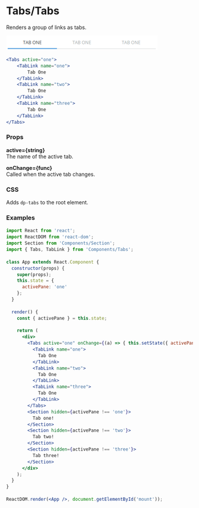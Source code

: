 Tabs/Tabs
=========
Renders a group of links as tabs.

![Tabs example](../../assets/images/tabs-1.png)

```jsx
<Tabs active="one">
    <TabLink name="one">
        Tab One
    </TabLink>
    <TabLink name="two">
        Tab One
    </TabLink>
    <TabLink name="three">
        Tab One
    </TabLink>
</Tabs>
```

### Props

**active={string}**  
The name of the active tab.

**onChange={func}**  
Called when the active tab changes.


### CSS
Adds `dp-tabs` to the root element.

### Examples

```jsx
import React from 'react';
import ReactDOM from 'react-dom';
import Section from 'Components/Section';
import { Tabs, TabLink } from 'Components/Tabs';

class App extends React.Component {
  constructor(props) {
    super(props);
    this.state = {
      activePane: 'one'
    };
  }

  render() {
    const { activePane } = this.state;

    return (
      <div>
        <Tabs active="one" onChange={(a) => { this.setState({ activePane: a }); }}>
          <TabLink name="one">
            Tab One
          </TabLink>
          <TabLink name="two">
            Tab One
          </TabLink>
          <TabLink name="three">
            Tab One
          </TabLink>
        </Tabs>
        <Section hidden={activePane !== 'one'}>
          Tab one!
        </Section>
        <Section hidden={activePane !== 'two'}>
          Tab two!
        </Section>
        <Section hidden={activePane !== 'three'}>
          Tab three!
        </Section>
      </div>
    );
  }
}

ReactDOM.render(<App />, document.getElementById('mount'));
```